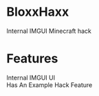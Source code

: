 # BloxxHaxx
Internal IMGUI Minecraft hack

# Features
Internal IMGUI UI<br/>
Has An Example Hack Feature<br/>
